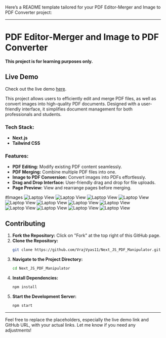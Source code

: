 Here’s a README template tailored for your PDF Editor-Merger and Image to PDF Converter project:

---

# PDF Editor-Merger and Image to PDF Converter

**This project is for learning purposes only.**

## Live Demo

Check out the live demo [here]([https://next-js-pdf-manipulator.onrender.com/).


This project allows users to efficiently edit and merge PDF files, as well as convert images into high-quality PDF documents. Designed with a user-friendly interface, it simplifies document management for both professionals and students.

### Tech Stack:
- **Next.js**
- **Tailwind CSS**

### Features:
- **PDF Editing:** Modify existing PDF content seamlessly.
- **PDF Merging:** Combine multiple PDF files into one.
- **Image to PDF Conversion:** Convert images into PDFs effortlessly.
- **Drag and Drop Interface:** User-friendly drag and drop for file uploads.
- **Page Preview:** View and rearrange pages before merging.


#Images
![Laptop View](./livedemoimages/1.png)
![Laptop View](./livedemoimages/2.png)
![Laptop View](./livedemoimages/3.png)
![Laptop View](./livedemoimages/4.png)
![Laptop View](./livedemoimages/5.png)
![Laptop View](./livedemoimages/6.png)
![Laptop View](./livedemoimages/7.png)
![Laptop View](./livedemoimages/8.png)
![Laptop View](./livedemoimages/9.png)
![Laptop View](./livedemoimages/10.png)
![Laptop View](./livedemoimages/11.png)
![Laptop View](./livedemoimages/12.png)
## Contributing

1. **Fork the Repository:** Click on "Fork" at the top right of this GitHub page.
2. **Clone the Repository:**
   ```bash
   git clone https://github.com/VrajVyas11/Next_JS_PDF_Manipulator.git
   ```
3. **Navigate to the Project Directory:**
   ```bash
   cd Next_JS_PDF_Manipulator
   ```
4. **Install Dependencies:**
   ```bash
   npm install
   ```
5. **Start the Development Server:**
   ```bash
   npm start
   ```

---

Feel free to replace the placeholders, especially the live demo link and GitHub URL, with your actual links. Let me know if you need any adjustments!
